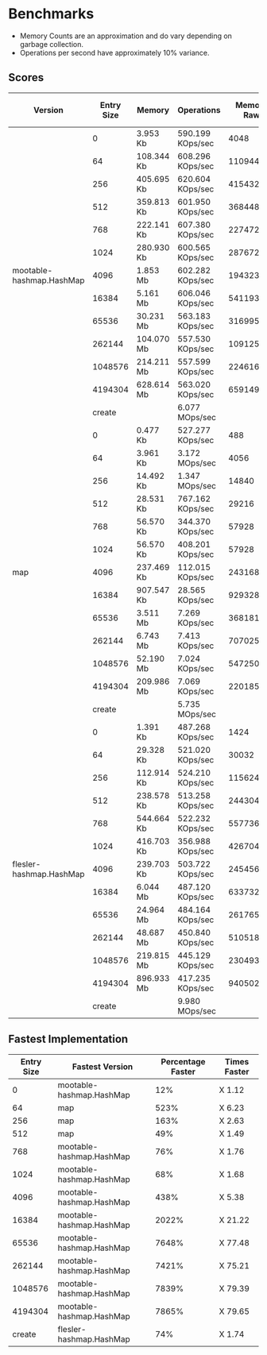 # Benchmarks 

- Memory Counts are an approximation and do vary depending on garbage collection.
- Operations per second have approximately 10% variance.

## Scores

<table>
<thead><tr><th>Version</th><th>Entry Size</th><th>Memory</th><th>Operations</th><th>Memory Raw</th><th>Operations Raw</th><th>Fastest / Slowest</th></tr></thead>
<tbody>
<tr><td rowspan="13">mootable-hashmap.HashMap</td><td>0</td><td>3.953 Kb</td><td>590.199 KOps/sec</td><td>4048</td><td>604363</td><td>fastest</td></tr><tr><td>64</td><td>108.344 Kb</td><td>608.296 KOps/sec</td><td>110944</td><td>622895</td><td></td></tr><tr><td>256</td><td>405.695 Kb</td><td>620.604 KOps/sec</td><td>415432</td><td>635498</td><td></td></tr><tr><td>512</td><td>359.813 Kb</td><td>601.950 KOps/sec</td><td>368448</td><td>616397</td><td></td></tr><tr><td>768</td><td>222.141 Kb</td><td>607.380 KOps/sec</td><td>227472</td><td>621957</td><td>fastest</td></tr><tr><td>1024</td><td>280.930 Kb</td><td>600.565 KOps/sec</td><td>287672</td><td>614978</td><td>fastest</td></tr><tr><td>4096</td><td>1.853 Mb</td><td>602.282 KOps/sec</td><td>1943232</td><td>616737</td><td>fastest</td></tr><tr><td>16384</td><td>5.161 Mb</td><td>606.046 KOps/sec</td><td>5411936</td><td>620591</td><td>fastest</td></tr><tr><td>65536</td><td>30.231 Mb</td><td>563.183 KOps/sec</td><td>31699520</td><td>576700</td><td>fastest</td></tr><tr><td>262144</td><td>104.070 Mb</td><td>557.530 KOps/sec</td><td>109125464</td><td>570911</td><td>fastest</td></tr><tr><td>1048576</td><td>214.211 Mb</td><td>557.599 KOps/sec</td><td>224616008</td><td>570982</td><td>fastest</td></tr><tr><td>4194304</td><td>628.614 Mb</td><td>563.020 KOps/sec</td><td>659149640</td><td>576533</td><td>fastest</td></tr><tr><td>create</td><td></td><td>6.077 MOps/sec</td><td></td><td>6372262</td><td></td></tr>
<tr><td rowspan="13">map</td><td>0</td><td>0.477 Kb</td><td>527.277 KOps/sec</td><td>488</td><td>539931</td><td>slowest</td></tr><tr><td>64</td><td>3.961 Kb</td><td>3.172 MOps/sec</td><td>4056</td><td>3326296</td><td>fastest</td></tr><tr><td>256</td><td>14.492 Kb</td><td>1.347 MOps/sec</td><td>14840</td><td>1412571</td><td>fastest</td></tr><tr><td>512</td><td>28.531 Kb</td><td>767.162 KOps/sec</td><td>29216</td><td>785574</td><td>fastest</td></tr><tr><td>768</td><td>56.570 Kb</td><td>344.370 KOps/sec</td><td>57928</td><td>352635</td><td>slowest</td></tr><tr><td>1024</td><td>56.570 Kb</td><td>408.201 KOps/sec</td><td>57928</td><td>417998</td><td></td></tr><tr><td>4096</td><td>237.469 Kb</td><td>112.015 KOps/sec</td><td>243168</td><td>114703</td><td>slowest</td></tr><tr><td>16384</td><td>907.547 Kb</td><td>28.565 KOps/sec</td><td>929328</td><td>29251</td><td>slowest</td></tr><tr><td>65536</td><td>3.511 Mb</td><td>7.269 KOps/sec</td><td>3681816</td><td>7444</td><td>slowest</td></tr><tr><td>262144</td><td>6.743 Mb</td><td>7.413 KOps/sec</td><td>7070256</td><td>7591</td><td>slowest</td></tr><tr><td>1048576</td><td>52.190 Mb</td><td>7.024 KOps/sec</td><td>54725024</td><td>7192</td><td>slowest</td></tr><tr><td>4194304</td><td>209.986 Mb</td><td>7.069 KOps/sec</td><td>220185880</td><td>7239</td><td>slowest</td></tr><tr><td>create</td><td></td><td>5.735 MOps/sec</td><td></td><td>6014048</td><td>slowest</td></tr>
<tr><td rowspan="13">flesler-hashmap.HashMap</td><td>0</td><td>1.391 Kb</td><td>487.268 KOps/sec</td><td>1424</td><td>498963</td><td></td></tr><tr><td>64</td><td>29.328 Kb</td><td>521.020 KOps/sec</td><td>30032</td><td>533525</td><td>slowest</td></tr><tr><td>256</td><td>112.914 Kb</td><td>524.210 KOps/sec</td><td>115624</td><td>536792</td><td>slowest</td></tr><tr><td>512</td><td>238.578 Kb</td><td>513.258 KOps/sec</td><td>244304</td><td>525576</td><td>slowest</td></tr><tr><td>768</td><td>544.664 Kb</td><td>522.232 KOps/sec</td><td>557736</td><td>534765</td><td></td></tr><tr><td>1024</td><td>416.703 Kb</td><td>356.988 KOps/sec</td><td>426704</td><td>365556</td><td>slowest</td></tr><tr><td>4096</td><td>239.703 Kb</td><td>503.722 KOps/sec</td><td>245456</td><td>515811</td><td></td></tr><tr><td>16384</td><td>6.044 Mb</td><td>487.120 KOps/sec</td><td>6337320</td><td>498811</td><td></td></tr><tr><td>65536</td><td>24.964 Mb</td><td>484.164 KOps/sec</td><td>26176568</td><td>495784</td><td></td></tr><tr><td>262144</td><td>48.687 Mb</td><td>450.840 KOps/sec</td><td>51051816</td><td>461660</td><td></td></tr><tr><td>1048576</td><td>219.815 Mb</td><td>445.129 KOps/sec</td><td>230493080</td><td>455812</td><td></td></tr><tr><td>4194304</td><td>896.933 Mb</td><td>417.235 KOps/sec</td><td>940502728</td><td>427248</td><td></td></tr><tr><td>create</td><td></td><td>9.980 MOps/sec</td><td></td><td>10464740</td><td>fastest</td></tr>
</tbody>
</table>

## Fastest Implementation

<table>
<thead><tr><th>Entry Size</th><th>Fastest Version</th><th>Percentage Faster</th><th>Times Faster</th></tr></thead>
<tbody>
<tr><td>0</td><td>mootable-hashmap.HashMap</td><td>12%</td><td>X 1.12</td></tr><tr><td>64</td><td>map</td><td>523%</td><td>X 6.23</td></tr><tr><td>256</td><td>map</td><td>163%</td><td>X 2.63</td></tr><tr><td>512</td><td>map</td><td>49%</td><td>X 1.49</td></tr><tr><td>768</td><td>mootable-hashmap.HashMap</td><td>76%</td><td>X 1.76</td></tr><tr><td>1024</td><td>mootable-hashmap.HashMap</td><td>68%</td><td>X 1.68</td></tr><tr><td>4096</td><td>mootable-hashmap.HashMap</td><td>438%</td><td>X 5.38</td></tr><tr><td>16384</td><td>mootable-hashmap.HashMap</td><td>2022%</td><td>X 21.22</td></tr><tr><td>65536</td><td>mootable-hashmap.HashMap</td><td>7648%</td><td>X 77.48</td></tr><tr><td>262144</td><td>mootable-hashmap.HashMap</td><td>7421%</td><td>X 75.21</td></tr><tr><td>1048576</td><td>mootable-hashmap.HashMap</td><td>7839%</td><td>X 79.39</td></tr><tr><td>4194304</td><td>mootable-hashmap.HashMap</td><td>7865%</td><td>X 79.65</td></tr><tr><td>create</td><td>flesler-hashmap.HashMap</td><td>74%</td><td>X 1.74</td></tr></tbody>
</table>
